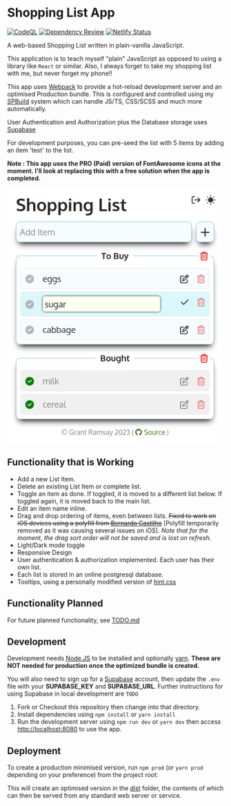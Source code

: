 # Shopping List App

[![CodeQL](https://github.com/seapagan/shopping-list/actions/workflows/codeql.yml/badge.svg)](https://github.com/seapagan/shopping-list/actions/workflows/codeql.yml) [![Dependency
Review](https://github.com/seapagan/shopping-list/actions/workflows/dependency-review.yml/badge.svg)](https://github.com/seapagan/shopping-list/actions/workflows/dependency-review.yml) [![Netlify Status](https://api.netlify.com/api/v1/badges/626644b9-1b8d-4936-821d-b02784fd765e/deploy-status)](https://app.netlify.com/sites/sp-shopping/deploys)

A web-based Shopping List written in plain-vanilla JavaScript.

This application is to teach myself "plain" JavaScript as opposed to using a
library like `React` or similar. Also, I always forget to take my shopping list
with me, but never forget my phone!!

This app uses [Webpack](https://webpack.js.org/) to provide a hot-reload
development server and an optimised Production bundle. This is configured and
controlled using my [SPBuild](https://github.com/seapagan/sp-build) system which
can handle JS/TS, CSS/SCSS and much more automatically.

User Authentication and Authorization plus the Database storage uses
[Supabase](https://supabase.com)

For development purposes, you can pre-seed the list with 5 items by adding an
item 'test' to the list.

**Note : This app uses the PRO (Paid) version of FontAwesome icons at the moment.
I'll look at replacing this with a free solution when the app is completed.**

![screenshot](images/screenshot.png)

## Functionality that is Working

- Add a new List Item.
- Delete an existing List Item or complete list.
- Toggle an item as done. If toggled, it is moved to a different list below. If
  toggled again, it is moved back to the main list.
- Edit an item name inline.
- Drag and drop ordering of items, even between lists. ~~Fixed to work on iOS
  devices using a polyfill from [Bernardo
  Castilho](https://github.com/Bernardo-Castilho/dragdroptouch)~~ [Polyfill
  temporarily removed as it was causing several issues on iOS]. _Note that for
  the moment, the drag sort order will not be saved and is lost on refresh._
- Light/Dark mode toggle
- Responsive Design
- User authentication & authorization implemented. Each user has their own list.
- Each list is stored in an online postgresql database.
- Tooltips, using a personally modified version of [hint.css](https://github.com/chinchang/hint.css)

## Functionality Planned

For future planned functionality, see [TODO.md](TODO.md)

## Development

Development needs [Node.JS](https://nodejs.org/) to be installed and optionally
[yarn](https://yarnpkg.com/). **These are NOT needed for production once the
optimized bundle is created.**

You will also need to sign up for a [Supabase](https://supabase.com) account,
then update the `.env` file with your **SUPABASE_KEY** and **SUPABASE_URL**.
Further instructions for using Supabase in local development are `TODO`

1) Fork or Checkout this repository then change into that directory.
2) Install dependencies using `npm install` or `yarn install`
3) Run the development server using `npm run dev` or `yarn dev` then access
   <http://localhost:8080> to use the app.

## Deployment

To create a production minimised version, run `npm prod` (or `yarn prod`
depending on your preference) from the project root:

This will create an optimised version in the [dist](dist) folder, the contents
of which can then be served from any standard web server or service.
